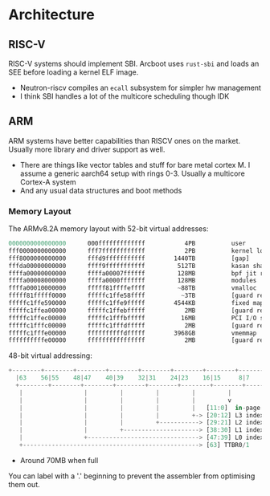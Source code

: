 # Architecture

## RISC-V

RISC-V systems should implement SBI. Arcboot uses `rust-sbi` and loads an SEE before loading a kernel ELF image.

- Neutron-riscv compiles an `ecall` subsystem for simpler hw management
- I think SBI handles a lot of the multicore scheduling though IDK

## ARM

ARM systems have better capabilities than RISCV ones on the market. Usually more library and driver support as well.

- There are things like vector tables and stuff for bare metal cortex M. I assume a generic aarch64 setup with rings 0-3. Usually a multicore Cortex-A system
- And any usual data structures and boot methods

### Memory Layout

The ARMv8.2A memory layout with 52-bit virtual addresses:

```rust
0000000000000000      000fffffffffffff           4PB          user
fff0000000000000      fff7ffffffffffff           2PB          kernel logical memory map
fff8000000000000      fffd9fffffffffff        1440TB          [gap]
fffda00000000000      ffff9fffffffffff         512TB          kasan shadow region
ffffa00000000000      ffffa00007ffffff         128MB          bpf jit region
ffffa00008000000      ffffa0000fffffff         128MB          modules
ffffa00010000000      fffff81ffffeffff         ~88TB          vmalloc
fffff81fffff0000      fffffc1ffe58ffff          ~3TB          [guard region]
fffffc1ffe590000      fffffc1ffe9fffff        4544KB          fixed mappings
fffffc1ffea00000      fffffc1ffebfffff           2MB          [guard region]
fffffc1ffec00000      fffffc1fffbfffff          16MB          PCI I/O space
fffffc1fffc00000      fffffc1fffdfffff           2MB          [guard region]
fffffc1fffe00000      ffffffffffdfffff        3968GB          vmemmap
ffffffffffe00000      ffffffffffffffff           2MB          [guard region]
```

48-bit virtual addressing:

```rust
+--------+--------+--------+--------+--------+--------+--------+--------+
  |63    56|55    48|47    40|39    32|31    24|23    16|15     8|7      0|
  +--------+--------+--------+--------+--------+--------+--------+--------+
   |                 |         |         |         |         |
   |                 |         |         |         |         v
   |                 |         |         |         |   [11:0]  in-page offset
   |                 |         |         |         +-> [20:12] L3 index
   |                 |         |         +-----------> [29:21] L2 index
   |                 |         +---------------------> [38:30] L1 index
   |                 +-------------------------------> [47:39] L0 index
   +-------------------------------------------------> [63] TTBR0/1
```

- Around 70MB when full

You can label with a '.' beginning to prevent the assembler from optimising them out.
